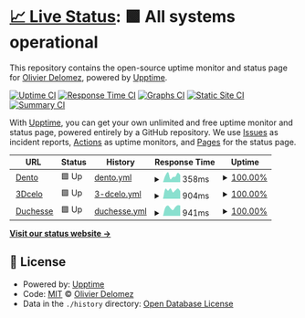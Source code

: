 # [📈 Live Status](https://olivierdelomez.github.io/monitoring3d): <!--live status--> **🟩 All systems operational**

This repository contains the open-source uptime monitor and status page for [Olivier Delomez](https://olivierdelomez.github.io/monitoring3d), powered by [Upptime](https://github.com/upptime/upptime).

[![Uptime CI](https://github.com/olivierdelomez/monitoring3d/workflows/Uptime%20CI/badge.svg)](https://github.com/olivierdelomez/monitoring3d/actions?query=workflow%3A%22Uptime+CI%22)
[![Response Time CI](https://github.com/olivierdelomez/monitoring3d/workflows/Response%20Time%20CI/badge.svg)](https://github.com/olivierdelomez/monitoring3d/actions?query=workflow%3A%22Response+Time+CI%22)
[![Graphs CI](https://github.com/olivierdelomez/monitoring3d/workflows/Graphs%20CI/badge.svg)](https://github.com/olivierdelomez/monitoring3d/actions?query=workflow%3A%22Graphs+CI%22)
[![Static Site CI](https://github.com/olivierdelomez/monitoring3d/workflows/Static%20Site%20CI/badge.svg)](https://github.com/olivierdelomez/monitoring3d/actions?query=workflow%3A%22Static+Site+CI%22)
[![Summary CI](https://github.com/olivierdelomez/monitoring3d/workflows/Summary%20CI/badge.svg)](https://github.com/olivierdelomez/monitoring3d/actions?query=workflow%3A%22Summary+CI%22)

With [Upptime](https://upptime.js.org), you can get your own unlimited and free uptime monitor and status page, powered entirely by a GitHub repository. We use [Issues](https://github.com/olivierdelomez/monitoring3d/issues) as incident reports, [Actions](https://github.com/olivierdelomez/monitoring3d/actions) as uptime monitors, and [Pages](https://olivierdelomez.github.io/monitoring3d) for the status page.

<!--start: status pages-->
<!-- This summary is generated by Upptime (https://github.com/upptime/upptime) -->
<!-- Do not edit this manually, your changes will be overwritten -->
<!-- prettier-ignore -->
| URL | Status | History | Response Time | Uptime |
| --- | ------ | ------- | ------------- | ------ |
| <img alt="" src="https://favicons.githubusercontent.com/dento.3dcelo.com" height="13"> [Dento](https://dento.3dcelo.com/#/) | 🟩 Up | [dento.yml](https://github.com/olivierdelomez/monitoring3d/commits/HEAD/history/dento.yml) | <details><summary><img alt="Response time graph" src="./graphs/dento/response-time-week.png" height="20"> 358ms</summary><br><a href="https://olivierdelomez.github.io/monitoring3d/history/dento"><img alt="Response time 376" src="https://img.shields.io/endpoint?url=https%3A%2F%2Fraw.githubusercontent.com%2Folivierdelomez%2Fmonitoring3d%2FHEAD%2Fapi%2Fdento%2Fresponse-time.json"></a><br><a href="https://olivierdelomez.github.io/monitoring3d/history/dento"><img alt="24-hour response time 457" src="https://img.shields.io/endpoint?url=https%3A%2F%2Fraw.githubusercontent.com%2Folivierdelomez%2Fmonitoring3d%2FHEAD%2Fapi%2Fdento%2Fresponse-time-day.json"></a><br><a href="https://olivierdelomez.github.io/monitoring3d/history/dento"><img alt="7-day response time 358" src="https://img.shields.io/endpoint?url=https%3A%2F%2Fraw.githubusercontent.com%2Folivierdelomez%2Fmonitoring3d%2FHEAD%2Fapi%2Fdento%2Fresponse-time-week.json"></a><br><a href="https://olivierdelomez.github.io/monitoring3d/history/dento"><img alt="30-day response time 315" src="https://img.shields.io/endpoint?url=https%3A%2F%2Fraw.githubusercontent.com%2Folivierdelomez%2Fmonitoring3d%2FHEAD%2Fapi%2Fdento%2Fresponse-time-month.json"></a><br><a href="https://olivierdelomez.github.io/monitoring3d/history/dento"><img alt="1-year response time 376" src="https://img.shields.io/endpoint?url=https%3A%2F%2Fraw.githubusercontent.com%2Folivierdelomez%2Fmonitoring3d%2FHEAD%2Fapi%2Fdento%2Fresponse-time-year.json"></a></details> | <details><summary><a href="https://olivierdelomez.github.io/monitoring3d/history/dento">100.00%</a></summary><a href="https://olivierdelomez.github.io/monitoring3d/history/dento"><img alt="All-time uptime 100.00%" src="https://img.shields.io/endpoint?url=https%3A%2F%2Fraw.githubusercontent.com%2Folivierdelomez%2Fmonitoring3d%2FHEAD%2Fapi%2Fdento%2Fuptime.json"></a><br><a href="https://olivierdelomez.github.io/monitoring3d/history/dento"><img alt="24-hour uptime 100.00%" src="https://img.shields.io/endpoint?url=https%3A%2F%2Fraw.githubusercontent.com%2Folivierdelomez%2Fmonitoring3d%2FHEAD%2Fapi%2Fdento%2Fuptime-day.json"></a><br><a href="https://olivierdelomez.github.io/monitoring3d/history/dento"><img alt="7-day uptime 100.00%" src="https://img.shields.io/endpoint?url=https%3A%2F%2Fraw.githubusercontent.com%2Folivierdelomez%2Fmonitoring3d%2FHEAD%2Fapi%2Fdento%2Fuptime-week.json"></a><br><a href="https://olivierdelomez.github.io/monitoring3d/history/dento"><img alt="30-day uptime 100.00%" src="https://img.shields.io/endpoint?url=https%3A%2F%2Fraw.githubusercontent.com%2Folivierdelomez%2Fmonitoring3d%2FHEAD%2Fapi%2Fdento%2Fuptime-month.json"></a><br><a href="https://olivierdelomez.github.io/monitoring3d/history/dento"><img alt="1-year uptime 100.00%" src="https://img.shields.io/endpoint?url=https%3A%2F%2Fraw.githubusercontent.com%2Folivierdelomez%2Fmonitoring3d%2FHEAD%2Fapi%2Fdento%2Fuptime-year.json"></a></details>
| <img alt="" src="https://favicons.githubusercontent.com/www.3dcelo.com" height="13"> [3Dcelo](https://www.3dcelo.com) | 🟩 Up | [3-dcelo.yml](https://github.com/olivierdelomez/monitoring3d/commits/HEAD/history/3-dcelo.yml) | <details><summary><img alt="Response time graph" src="./graphs/3-dcelo/response-time-week.png" height="20"> 904ms</summary><br><a href="https://olivierdelomez.github.io/monitoring3d/history/3-dcelo"><img alt="Response time 926" src="https://img.shields.io/endpoint?url=https%3A%2F%2Fraw.githubusercontent.com%2Folivierdelomez%2Fmonitoring3d%2FHEAD%2Fapi%2F3-dcelo%2Fresponse-time.json"></a><br><a href="https://olivierdelomez.github.io/monitoring3d/history/3-dcelo"><img alt="24-hour response time 1045" src="https://img.shields.io/endpoint?url=https%3A%2F%2Fraw.githubusercontent.com%2Folivierdelomez%2Fmonitoring3d%2FHEAD%2Fapi%2F3-dcelo%2Fresponse-time-day.json"></a><br><a href="https://olivierdelomez.github.io/monitoring3d/history/3-dcelo"><img alt="7-day response time 904" src="https://img.shields.io/endpoint?url=https%3A%2F%2Fraw.githubusercontent.com%2Folivierdelomez%2Fmonitoring3d%2FHEAD%2Fapi%2F3-dcelo%2Fresponse-time-week.json"></a><br><a href="https://olivierdelomez.github.io/monitoring3d/history/3-dcelo"><img alt="30-day response time 895" src="https://img.shields.io/endpoint?url=https%3A%2F%2Fraw.githubusercontent.com%2Folivierdelomez%2Fmonitoring3d%2FHEAD%2Fapi%2F3-dcelo%2Fresponse-time-month.json"></a><br><a href="https://olivierdelomez.github.io/monitoring3d/history/3-dcelo"><img alt="1-year response time 926" src="https://img.shields.io/endpoint?url=https%3A%2F%2Fraw.githubusercontent.com%2Folivierdelomez%2Fmonitoring3d%2FHEAD%2Fapi%2F3-dcelo%2Fresponse-time-year.json"></a></details> | <details><summary><a href="https://olivierdelomez.github.io/monitoring3d/history/3-dcelo">100.00%</a></summary><a href="https://olivierdelomez.github.io/monitoring3d/history/3-dcelo"><img alt="All-time uptime 99.92%" src="https://img.shields.io/endpoint?url=https%3A%2F%2Fraw.githubusercontent.com%2Folivierdelomez%2Fmonitoring3d%2FHEAD%2Fapi%2F3-dcelo%2Fuptime.json"></a><br><a href="https://olivierdelomez.github.io/monitoring3d/history/3-dcelo"><img alt="24-hour uptime 100.00%" src="https://img.shields.io/endpoint?url=https%3A%2F%2Fraw.githubusercontent.com%2Folivierdelomez%2Fmonitoring3d%2FHEAD%2Fapi%2F3-dcelo%2Fuptime-day.json"></a><br><a href="https://olivierdelomez.github.io/monitoring3d/history/3-dcelo"><img alt="7-day uptime 100.00%" src="https://img.shields.io/endpoint?url=https%3A%2F%2Fraw.githubusercontent.com%2Folivierdelomez%2Fmonitoring3d%2FHEAD%2Fapi%2F3-dcelo%2Fuptime-week.json"></a><br><a href="https://olivierdelomez.github.io/monitoring3d/history/3-dcelo"><img alt="30-day uptime 100.00%" src="https://img.shields.io/endpoint?url=https%3A%2F%2Fraw.githubusercontent.com%2Folivierdelomez%2Fmonitoring3d%2FHEAD%2Fapi%2F3-dcelo%2Fuptime-month.json"></a><br><a href="https://olivierdelomez.github.io/monitoring3d/history/3-dcelo"><img alt="1-year uptime 99.92%" src="https://img.shields.io/endpoint?url=https%3A%2F%2Fraw.githubusercontent.com%2Folivierdelomez%2Fmonitoring3d%2FHEAD%2Fapi%2F3-dcelo%2Fuptime-year.json"></a></details>
| <img alt="" src="https://favicons.githubusercontent.com/duchesse-aligners.com" height="13"> [Duchesse](https://duchesse-aligners.com) | 🟩 Up | [duchesse.yml](https://github.com/olivierdelomez/monitoring3d/commits/HEAD/history/duchesse.yml) | <details><summary><img alt="Response time graph" src="./graphs/duchesse/response-time-week.png" height="20"> 941ms</summary><br><a href="https://olivierdelomez.github.io/monitoring3d/history/duchesse"><img alt="Response time 900" src="https://img.shields.io/endpoint?url=https%3A%2F%2Fraw.githubusercontent.com%2Folivierdelomez%2Fmonitoring3d%2FHEAD%2Fapi%2Fduchesse%2Fresponse-time.json"></a><br><a href="https://olivierdelomez.github.io/monitoring3d/history/duchesse"><img alt="24-hour response time 1056" src="https://img.shields.io/endpoint?url=https%3A%2F%2Fraw.githubusercontent.com%2Folivierdelomez%2Fmonitoring3d%2FHEAD%2Fapi%2Fduchesse%2Fresponse-time-day.json"></a><br><a href="https://olivierdelomez.github.io/monitoring3d/history/duchesse"><img alt="7-day response time 941" src="https://img.shields.io/endpoint?url=https%3A%2F%2Fraw.githubusercontent.com%2Folivierdelomez%2Fmonitoring3d%2FHEAD%2Fapi%2Fduchesse%2Fresponse-time-week.json"></a><br><a href="https://olivierdelomez.github.io/monitoring3d/history/duchesse"><img alt="30-day response time 878" src="https://img.shields.io/endpoint?url=https%3A%2F%2Fraw.githubusercontent.com%2Folivierdelomez%2Fmonitoring3d%2FHEAD%2Fapi%2Fduchesse%2Fresponse-time-month.json"></a><br><a href="https://olivierdelomez.github.io/monitoring3d/history/duchesse"><img alt="1-year response time 900" src="https://img.shields.io/endpoint?url=https%3A%2F%2Fraw.githubusercontent.com%2Folivierdelomez%2Fmonitoring3d%2FHEAD%2Fapi%2Fduchesse%2Fresponse-time-year.json"></a></details> | <details><summary><a href="https://olivierdelomez.github.io/monitoring3d/history/duchesse">100.00%</a></summary><a href="https://olivierdelomez.github.io/monitoring3d/history/duchesse"><img alt="All-time uptime 100.00%" src="https://img.shields.io/endpoint?url=https%3A%2F%2Fraw.githubusercontent.com%2Folivierdelomez%2Fmonitoring3d%2FHEAD%2Fapi%2Fduchesse%2Fuptime.json"></a><br><a href="https://olivierdelomez.github.io/monitoring3d/history/duchesse"><img alt="24-hour uptime 100.00%" src="https://img.shields.io/endpoint?url=https%3A%2F%2Fraw.githubusercontent.com%2Folivierdelomez%2Fmonitoring3d%2FHEAD%2Fapi%2Fduchesse%2Fuptime-day.json"></a><br><a href="https://olivierdelomez.github.io/monitoring3d/history/duchesse"><img alt="7-day uptime 100.00%" src="https://img.shields.io/endpoint?url=https%3A%2F%2Fraw.githubusercontent.com%2Folivierdelomez%2Fmonitoring3d%2FHEAD%2Fapi%2Fduchesse%2Fuptime-week.json"></a><br><a href="https://olivierdelomez.github.io/monitoring3d/history/duchesse"><img alt="30-day uptime 100.00%" src="https://img.shields.io/endpoint?url=https%3A%2F%2Fraw.githubusercontent.com%2Folivierdelomez%2Fmonitoring3d%2FHEAD%2Fapi%2Fduchesse%2Fuptime-month.json"></a><br><a href="https://olivierdelomez.github.io/monitoring3d/history/duchesse"><img alt="1-year uptime 100.00%" src="https://img.shields.io/endpoint?url=https%3A%2F%2Fraw.githubusercontent.com%2Folivierdelomez%2Fmonitoring3d%2FHEAD%2Fapi%2Fduchesse%2Fuptime-year.json"></a></details>

<!--end: status pages-->

[**Visit our status website →**](https://olivierdelomez.github.io/monitoring3d)

## 📄 License

- Powered by: [Upptime](https://github.com/upptime/upptime)
- Code: [MIT](./LICENSE) © [Olivier Delomez](https://olivierdelomez.github.io/monitoring3d)
- Data in the `./history` directory: [Open Database License](https://opendatacommons.org/licenses/odbl/1-0/)

